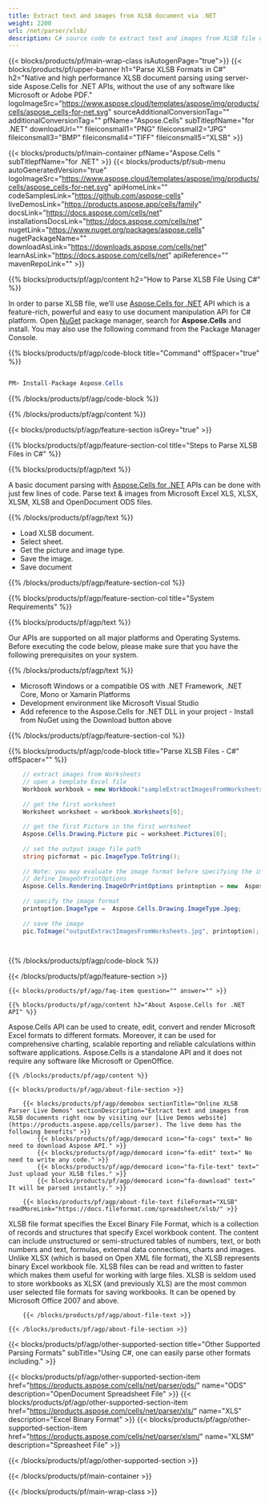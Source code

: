 ```yaml
---
title: Extract text and images from XLSB document via .NET 
weight: 2200
url: /net/parser/xlsb/ 
description: C# source code to extract text and images from XLSB file on .NET Framework, .NET Core, Mono or Xamarin Platforms.
---
```


{{< blocks/products/pf/main-wrap-class isAutogenPage="true">}}
{{< blocks/products/pf/upper-banner h1="Parse XLSB Formats in C#" h2="Native and high performance XLSB document parsing using server-side Aspose.Cells for .NET APIs, without the use of any software like Microsoft or Adobe PDF." logoImageSrc="https://www.aspose.cloud/templates/aspose/img/products/cells/aspose_cells-for-net.svg" sourceAdditionalConversionTag="" additionalConversionTag="" pfName="Aspose.Cells" subTitlepfName="for .NET" downloadUrl="" fileiconsmall1="PNG" fileiconsmall2="JPG" fileiconsmall3="BMP" fileiconsmall4="TIFF" fileiconsmall5="XLSB" >}}

{{< blocks/products/pf/main-container pfName="Aspose.Cells " subTitlepfName="for .NET" >}}
{{< blocks/products/pf/sub-menu autoGeneratedVersion="true" logoImageSrc="https://www.aspose.cloud/templates/aspose/img/products/cells/aspose_cells-for-net.svg" apiHomeLink="" codeSamplesLink="https://github.com/aspose-cells" liveDemosLink="https://products.aspose.app/cells/family" docsLink="https://docs.aspose.com/cells/net" installationsDocsLink="https://docs.aspose.com/cells/net" nugetLink="https://www.nuget.org/packages/aspose.cells" nugetPackageName="" downloadAsLink="https://downloads.aspose.com/cells/net" learnAsLink="https://docs.aspose.com/cells/net" apiReference="" mavenRepoLink="" >}}

{{% blocks/products/pf/agp/content h2="How to Parse XLSB File Using C#" %}}

 In order to parse XLSB file, we’ll use
 [Aspose.Cells for .NET](https://products.aspose.com/cells/net) 
 API which is a feature-rich, powerful and easy to use document manipulation API for C# platform. Open
 [NuGet](https://www.nuget.org/packages/aspose.cells) 
 package manager, search for
 **Aspose.Cells** 
 and install. You may also use the following command from the Package Manager Console.

{{% blocks/products/pf/agp/code-block title="Command" offSpacer="true" %}}

```cs

PM> Install-Package Aspose.Cells

```

{{% /blocks/products/pf/agp/code-block %}}

{{% /blocks/products/pf/agp/content %}}

{{< blocks/products/pf/agp/feature-section isGrey="true" >}}

{{% blocks/products/pf/agp/feature-section-col title="Steps to Parse XLSB Files in C#" %}}

{{% blocks/products/pf/agp/text %}}

 A basic document parsing with
 [Aspose.Cells for .NET](https://products.aspose.com/cells/net) 
 APIs can be done with just few lines of code. Parse text & images from Microsoft Excel XLS, XLSX, XLSM, XLSB and OpenDocument ODS files.

{{% /blocks/products/pf/agp/text %}}

+  Load XLSB document.
+  Select sheet.
+  Get the picture and image type.
+  Save the image.
+  Save document

{{% /blocks/products/pf/agp/feature-section-col %}}

{{% blocks/products/pf/agp/feature-section-col title="System Requirements" %}}

{{% blocks/products/pf/agp/text %}}

 Our APIs are supported on all major platforms and Operating Systems. Before executing the code below, please make sure that you have the following prerequisites on your system.

{{% /blocks/products/pf/agp/text %}}

-  Microsoft Windows or a compatible OS with .NET Framework, .NET Core, Mono or Xamarin Platforms
-  Development environment like Microsoft Visual Studio
-  Add reference to the Aspose.Cells for .NET DLL in your project - Install from NuGet using the Download button above

{{% /blocks/products/pf/agp/feature-section-col %}}

{{% blocks/products/pf/agp/code-block title="Parse XLSB Files - C#" offSpacer="" %}}

```cs
    // extract images from Worksheets 
    // open a template Excel file
    Workbook workbook = new Workbook("sampleExtractImagesFromWorksheets.xlsb");
    
    // get the first worksheet
    Worksheet worksheet = workbook.Worksheets[0];
    
    // get the first Picture in the first worksheet
    Aspose.Cells.Drawing.Picture pic = worksheet.Pictures[0];
    
    // set the output image file path
    string picformat = pic.ImageType.ToString();
                
    // Note: you may evaluate the image format before specifying the image path
    // define ImageOrPrintOptions
    Aspose.Cells.Rendering.ImageOrPrintOptions printoption = new  Aspose.Cells.Rendering.ImageOrPrintOptions();
    
    // specify the image format
    printoption.ImageType =  Aspose.Cells.Drawing.ImageType.Jpeg;
                
    // save the image
    pic.ToImage("outputExtractImagesFromWorksheets.jpg", printoption);  

    

```

{{% /blocks/products/pf/agp/code-block %}}

{{< /blocks/products/pf/agp/feature-section >}}

    {{< blocks/products/pf/agp/faq-item question="" answer="" >}}
 

<!-- aboutfile Starts -->

    {{% blocks/products/pf/agp/content h2="About Aspose.Cells for .NET API" %}}

 Aspose.Cells API can be used to create, edit, convert and render Microsoft Excel formats to different formats. Moreover, it can be used for comprehensive charting, scalable reporting and reliable calculations within software applications. Aspose.Cells is a standalone API and it does not require any software like Microsoft or OpenOffice.  



    {{% /blocks/products/pf/agp/content %}}

    {{< blocks/products/pf/agp/about-file-section >}}

        {{< blocks/products/pf/agp/demobox sectionTitle="Online XLSB Parser Live Demos" sectionDescription="Extract text and images from XLSB documents right now by visiting our [Live Demos website](https://products.aspose.app/cells/parser). The live demo has the following benefits" >}}
            {{< blocks/products/pf/agp/democard icon="fa-cogs" text=" No need to download Aspose API." >}}
            {{< blocks/products/pf/agp/democard icon="fa-edit" text=" No need to write any code." >}}
            {{< blocks/products/pf/agp/democard icon="fa-file-text" text=" Just upload your XLSB files." >}}
            {{< blocks/products/pf/agp/democard icon="fa-download" text=" It will be parsed instantly." >}}

        {{< blocks/products/pf/agp/about-file-text fileFormat="XLSB" readMoreLink="https://docs.fileformat.com/spreadsheet/xlsb/" >}}
XLSB file format specifies the Excel Binary File Format, which is a collection of records and structures that specify Excel workbook content. The content can include unstructured or semi-structured tables of numbers, text, or both numbers and text, formulas, external data connections, charts and images. Unlike XLSX (which is based on Open XML file format), the XLSB represents binary Excel workbook file. XLSB files can be read and written to faster which makes them useful for working with large files. XLSB is seldom used to store workbooks as XLSX (and previously XLS) are the most common user selected file formats for saving workbooks. It can be opened by Microsoft Office 2007 and above. 

        {{< /blocks/products/pf/agp/about-file-text >}}

    {{< /blocks/products/pf/agp/about-file-section >}}

<!-- aboutfile Ends -->

{{< blocks/products/pf/agp/other-supported-section title="Other Supported Parsing Formats" subTitle="Using C#, one can easily parse other formats including." >}}

{{< blocks/products/pf/agp/other-supported-section-item href="https://products.aspose.com/cells/net/parser/ods/" name="ODS" description="OpenDocument Spreadsheet File" >}}
{{< blocks/products/pf/agp/other-supported-section-item href="https://products.aspose.com/cells/net/parser/xls/" name="XLS" description="Excel Binary Format" >}}
{{< blocks/products/pf/agp/other-supported-section-item href="https://products.aspose.com/cells/net/parser/xlsm/" name="XLSM" description="Spreasheet File" >}}

{{< /blocks/products/pf/agp/other-supported-section >}}

{{< /blocks/products/pf/main-container >}}
    
{{< /blocks/products/pf/main-wrap-class >}}